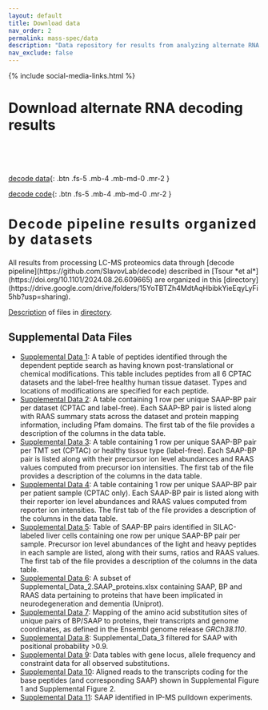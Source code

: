 ```yaml
---
layout: default
title: Download data
nav_order: 2
permalink: mass-spec/data
description: "Data repository for results from analyzing alternate RNA decoding, intermediate pipeline outputs and results"
nav_exclude: false
---
```

{% include social-media-links.html %}

# Download alternate RNA decoding results

&nbsp;

&nbsp;

[decode data]({{site.baseurl}}#plexDIA-data){: .btn .fs-5 .mb-4 .mb-md-0 .mr-2 }
<!--- [plexDIA @ massIVE]({{site.baseurl}}#RAW-data){: .btn .fs-5 .mb-4 .mb-md-0 .mr-2 } --->
[decode code](https://github.com/SlavovLab/decode){: .btn .fs-5 .mb-4 .mb-md-0 .mr-2 }

<h2 style="letter-spacing: 2px; font-size: 26px;" id="plexDIA-data" >Decode pipeline results organized by datasets</h2>
All results from processing LC-MS proteomics data through [decode pipeline](https://github.com/SlavovLab/decode) described in [Tsour *et al*](https://doi.org/10.1101/2024.08.26.609665) are organized in this [directory](https://drive.google.com/drive/folders/15YoTBTZh4MdtAqHbibkYieEqyLyFi5hb?usp=sharing).

[Description](https://docs.google.com/document/d/17Bpu_kIfnSnGpETMQWQM7W9PUvMrpAe9/edit?usp=drive_link&ouid=109814487119977139380&rtpof=true&sd=true) of files in [directory](https://drive.google.com/drive/u/3/folders/15YoTBTZh4MdtAqHbibkYieEqyLyFi5hb).

## Supplemental Data Files
* [Supplemental Data 1](https://drive.google.com/file/d/1h4R6CAbQ1jQi45OTx6pjxWDpbTzG-n-o/view?usp=sharing): A table of peptides identified through the dependent peptide search as having known post-translational or chemical modifications. This table includes peptides from all 6 CPTAC datasets and the label-free healthy human tissue dataset. Types and locations of modifications are specified for each peptide.
* [Supplemental Data 2](https://docs.google.com/spreadsheets/d/1toMYswafLDYxC8nHjR3-wCetss3vx6Me/edit?usp=sharing&ouid=109814487119977139380&rtpof=true&sd=true): A table containing 1 row per unique SAAP-BP pair per dataset (CPTAC and label-free). Each SAAP-BP pair is listed along with RAAS summary stats across the dataset and protein mapping information, including Pfam domains. The first tab of the file provides a description of the columns in the data table.
* [Supplemental Data 3](https://docs.google.com/spreadsheets/d/1oGvuA8ZiYRHprs6QHDzrRwvFHo4jmeWv/edit?usp=sharing&ouid=109814487119977139380&rtpof=true&sd=true): A table containing 1 row per unique SAAP-BP pair per TMT set (CPTAC) or healthy tissue type (label-free). Each SAAP-BP pair is listed along with their precursor ion level abundances and RAAS values computed from precursor ion intensities. The first tab of the file provides a description of the columns in the data table.
* [Supplemental Data 4](https://docs.google.com/spreadsheets/d/1o3-grJTYTxT2gnRqk5bRvYWrkXsdqOuz/edit?usp=sharing&ouid=109814487119977139380&rtpof=true&sd=true): A table containing 1 row per unique SAAP-BP pair per patient sample (CPTAC only). Each SAAP-BP pair is listed along with their reporter ion level abundances and RAAS values computed from reporter ion intensities. The first tab of the file provides a description of the columns in the data table.
* [Supplemental Data 5](https://docs.google.com/spreadsheets/d/19XC-YT5LxK-ivRmR-zPkJxCMTLPj0c3w/edit?usp=sharing&ouid=109814487119977139380&rtpof=true&sd=true): Table of SAAP-BP pairs identified in SILAC-labeled liver cells containing one row per unique SAAP-BP pair per sample. Precursor ion level abundances of the light and heavy peptides in each sample are listed, along with their sums, ratios and RAAS values. The first tab of the file provides a description of the columns in the data table.
* [Supplemental Data 6](https://docs.google.com/spreadsheets/d/1ZIYvswg7h7Mdlww60rrDgHoaMBtvd3m7/edit?usp=sharing&ouid=109814487119977139380&rtpof=true&sd=true): A subset of Supplemental_Data_2.SAAP_proteins.xlsx containing SAAP, BP and RAAS data pertaining to proteins that have been implicated in neurodegeneration and dementia (Uniprot).
* [Supplemental Data 7](https://docs.google.com/spreadsheets/d/1jtb94L2VfKmnnddJ5xvxtRFpqB5qyDb-/edit?usp=sharing&ouid=109814487119977139380&rtpof=true&sd=true): Mapping of the amino acid substitution sites of unique pairs of BP/SAAP to proteins, their transcripts and genome coordinates, as defined in the Ensembl genome release *GRCh38.110*.
* [Supplemental Data 8](https://docs.google.com/spreadsheets/d/1x41kRaFSv0BHrXvQq2hup50tJBG7wic3/edit?usp=sharing&ouid=109814487119977139380&rtpof=true&sd=true): Supplemental_Data_3 filtered for SAAP with positional probability >0.9.
* [Supplemental Data 9](https://docs.google.com/spreadsheets/d/1_SCS_PYbJ0UujYIr9k3xo_9UZlZiG3JQ/edit?usp=sharing&ouid=109814487119977139380&rtpof=true&sd=true): Data tables with gene locus, allele frequency and constraint data for all observed substitutions.
* [Supplemental Data 10](https://drive.google.com/file/d/1qXbTTqhOjHjN82ExNA2N2sNAk90eGHtk/view?usp=sharing): Aligned reads to the transcripts coding for the base peptides (and corresponding SAAP) shown in Supplemental Figure 1 and Supplemental Figure 2.
* [Supplemental Data 11](https://docs.google.com/spreadsheets/d/1dDsqd1QcIRok64clYVWVPKjqgd7FfUmD/edit?usp=sharing&ouid=109814487119977139380&rtpof=true&sd=true): SAAP identified in IP-MS pulldown experiments. 


&nbsp;

<!---

<h2 style="letter-spacing: 2px; font-size: 26px;" id="RAW-data" >plexDIA RAW data and search results from DIA-NN</h2>
The repositories below contain RAW mass-spectrometry data files generated by a first-generation Q-exactive instrument as well as the search results from analyzing the  RAW files by [DIA-NN](https://drive.google.com/file/d/1naoAhDX6VyvQ8Uc1ukfpcMcKzyTFbDCv/view?usp=sharing). Searching plexDIA data with DIA-NN is described in this [tutorial](https://youtu.be/0Wmg9LjDtgE).


* **MassIVE Repository for version 1 (Bulk plexDIA data):**
  - [**http:**  MSV000088302](https://massive.ucsd.edu/ProteoSAFe/dataset.jsp?task=8b0a2f5b2fc84964b4bd4ee64fc84d25)
  - [**ftp:** &nbsp; MSV000088302](ftp://massive.ucsd.edu/MSV000088302)

* **MassIVE Repository for version 2 (Bulk and single-cell plexDIA data):**
    - [**http:**  MSV000089093](https://massive.ucsd.edu/ProteoSAFe/dataset.jsp?task=ae918c7ce5a94a4abd2c6b54a3806c9e)
    - [**ftp:** &nbsp; MSV000089093](ftp://massive.ucsd.edu/MSV000089093)


[plexDIA_Article]: https://doi.org/10.1101/2021.11.03.467007 "Increasing the throughput of sensitive proteomics by multiplexed data-independent acquisition using plexDIA"
--->

&nbsp;


&nbsp;  

&nbsp;

&nbsp;  

&nbsp;

&nbsp;

&nbsp;

&nbsp;

&nbsp;

&nbsp;

&nbsp;

&nbsp;

&nbsp;

&nbsp;

&nbsp;

&nbsp;

&nbsp;

&nbsp;

&nbsp;
